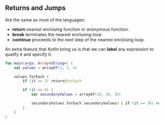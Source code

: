 ## Returns and Jumps

Are the same as most of the languages:
* **return** nearest enclosing function or anonymous function. 
* **break** terminates the nearest enclosing loop. 
* **continue** proceeds to the next step of the nearest enclosing loop. 

An extra feature that *Kotlin* bring us is that we can **label** any expression to qualify it and specify it.
    
```kotlin
fun main(args: Array<String>) {
    val values = arrayOf(1, 3, 4)

    values.forEach {
        if (it == 3) return@forEach

        if (it == 0) {
            var secundaryValues = arrayOf(10, 20, 30)

            secundaryValues.forEach secundaryValues@ { if (it == 30) return@secundaryValues }
        }
    }
}
```